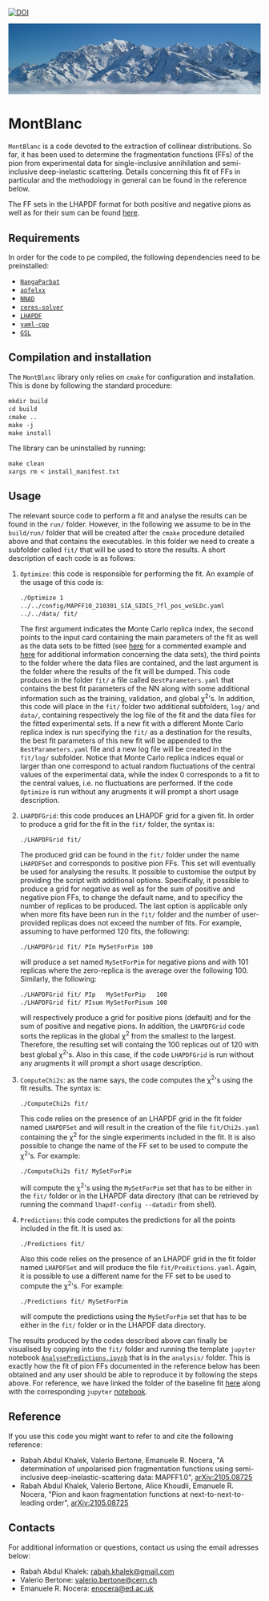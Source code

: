 [![DOI](https://zenodo.org/badge/DOI/10.5281/zenodo.6264693.svg)](https://doi.org/10.5281/zenodo.6264693)

![alt text](resources/MontBlanc.jpg "Mont Blanc")

# MontBlanc

`MontBlanc` is a code devoted to the extraction of collinear distributions. So far, it has been used to determine the fragmentation functions (FFs) of the pion from experimental data for single-inclusive annihilation and semi-inclusive deep-inelastic scattering. Details concerning this fit of FFs in particular and the methodology in general can be found in the reference below.

The FF sets in the LHAPDF format for both positive and negative pions as well as for their sum can be found [here](FFSets/).

## Requirements

In order for the code to pe compiled, the following dependencies need to be preinstalled:

- [`NangaParbat`](https://github.com/vbertone/NangaParbat)
- [`apfelxx`](https://github.com/vbertone/apfelxx)
- [`NNAD`](https://github.com/rabah-khalek/NNAD)
- [`ceres-solver`](http://ceres-solver.org)
- [`LHAPDF`](https://lhapdf.hepforge.org)
- [`yaml-cpp`](https://github.com/jbeder/yaml-cpp)
- [`GSL`](https://www.gnu.org/software/gsl/)

## Compilation and installation

The `MontBlanc` library only relies on `cmake` for configuration and installation. This is done by following the standard procedure:
```
mkdir build
cd build
cmake ..
make -j
make install
```
The library can be uninstalled by running:
```
make clean
xargs rm < install_manifest.txt
```

## Usage

The relevant source code to perform a fit and analyse the results can be found in the `run/` folder. However, in the following we assume to be in the `build/run/` folder that will be created after the `cmake` procedure detailed above and that contains the executables. In this folder we need to create a subfolder called `fit/` that will be used to store the results. A short description of each code is as follows:

1. `Optimize`: this code is responsible for performing the fit. An example of the usage of this code is:
    ```
    ./Optimize 1 ../../config/MAPFF10_210301_SIA_SIDIS_7fl_pos_woSLDc.yaml ../../data/ fit/
    ```
    The first argument indicates the Monte Carlo replica index, the second points to the input card containing the main parameters of the fit as well as the data sets to be fitted (see [here](config/MAPFF10_210301_SIA_SIDIS_7fl_pos_woSLDc.yaml) for a commented example and [here](data/README.md) for additional information concerning the data sets), the third points to the folder where the data files are contained, and the last argument is the folder where the results of the fit will be dumped. This code produces in the folder `fit/` a file called `BestParameters.yaml` that contains the best fit parameters of the NN along with some additional information such as the training, validation, and global χ<sup>2</sup>'s. In addition, this code will place in the `fit/` folder two additional subfolders, `log/` and `data/`, containing respectively the log file of the fit and the data files for the fitted experimental sets. If a new fit with a different Monte Carlo replica index is run specifying the `fit/` as a destination for the results, the best fit parameters of this new fit will be appended to the `BestParameters.yaml` file and a new log file will be created in the `fit/log/` subfolder. Notice that Monte Carlo replica indices equal or larger than one correspond to actual random fluctuations of the central values of the experimental data, while the index 0 corresponds to a fit to the central values, i.e. no fluctuations are performed. If the code `Optimize` is run without any arugments it will prompt a short usage description.

2. `LHAPDFGrid`: this code produces an LHAPDF grid for a given fit. In order to produce a grid for the fit in the `fit/` folder, the syntax is:
    ```
    ./LHAPDFGrid fit/
    ```
    The produced grid can be found in the `fit/` folder under the name `LHAPDFSet` and corresponds to positive pion FFs. This set will eventually be used for analysing the results. It possible to customise the output by providing the script with additional options. Specifically, it possible to produce a grid for negative as well as for the sum of positive and negative pion FFs, to change the default name, and to specificy the number of replicas to be produced. The last option is applicable only when more fits have been run in the `fit/` folder and the number of user-provided replicas does not exceed the number of fits. For example, assuming to have performed 120 fits, the following:
    ```
    ./LHAPDFGrid fit/ PIm MySetForPim 100
    ```
    will produce a set named `MySetForPim` for negative pions and with 101 replicas where the zero-replica is the average over the following 100. Similarly, the following:
    ```
    ./LHAPDFGrid fit/ PIp   MySetForPip   100
    ./LHAPDFGrid fit/ PIsum MySetForPisum 100
    ```
    will respectively produce a grid for positive pions (default) and for the sum of positive and negative pions. In addition, the `LHAPDFGrid` code sorts the replicas in the global χ<sup>2</sup> from the smallest to the largest. Therefore, the resulting set will containg the 100 replicas out of 120 with best global χ<sup>2</sup>'s. Also in this case, if the code `LHAPDFGrid` is run without any arugments it will prompt a short usage description.

3. `ComputeChi2s`: as the name says, the code computes the χ<sup>2</sup>'s using the fit results. The syntax is:
    ```
    ./ComputeChi2s fit/
    ```
    This code relies on the presence of an LHAPDF grid in the fit folder named `LHAPDFSet` and will result in the creation of the file `fit/Chi2s.yaml` containing the χ<sup>2</sup> for the single experiments included in the fit. It is also possible to change the name of the FF set to be used to compute the χ<sup>2</sup>'s. For example:
    ```
    ./ComputeChi2s fit/ MySetForPim
    ```
    will compute the χ<sup>2</sup>'s using the `MySetForPim` set that has to be either in the `fit/` folder or in the LHAPDF data directory (that can be retrieved by running the command `lhapdf-config --datadir` from shell).

4. `Predictions`: this code computes the predictions for all the points included in the fit. It is used as:
    ```
    ./Predictions fit/
    ```
    Also this code relies on the presence of an LHAPDF grid in the fit folder named `LHAPDFSet` and will produce the file `fit/Predictions.yaml`. Again, it is possible to use a different name for the FF set to be used to compute the χ<sup>2</sup>'s. For example:
    ```
    ./Predictions fit/ MySetForPim
    ```
    will compute the predictions using the `MySetForPim` set that has to be either in the `fit/` folder or in the LHAPDF data directory.

The results produced by the codes described above can finally be visualised by copying  into the `fit/` folder and running the template `jupyter` notebook [`AnalysePredictions.ipynb`](analysis/AnalysePredictions.ipynb) that is in the `analysis/` folder. This is exactly how the fit of pion FFs documented in the reference below has been obtained and any user should be able to reproduce it by following the steps above. For reference, we have linked the folder of the baseline fit [here](Results/MAPFF10NLOPIp) along with the corresponding `jupyter` [notebook](Results/MAPFF10NLOPIp/AnalysePredictions.ipynb).

## Reference

If you use this code you might want to refer to and cite the following reference:

- Rabah Abdul Khalek, Valerio Bertone, Emanuele R. Nocera, "A determination of unpolarised pion fragmentation functions using semi-inclusive deep-inelastic-scattering data: MAPFF1.0", [arXiv:2105.08725](https://arxiv.org/abs/2105.08725)
- Rabah Abdul Khalek, Valerio Bertone, Alice Khoudli, Emanuele R. Nocera, "Pion and kaon fragmentation functions at next-to-next-to-leading order", [arXiv:2105.08725](https://arxiv.org/abs/2204.10331)

## Contacts

For additional information or questions, contact us using the email adresses below:

- Rabah Abdul Khalek: rabah.khalek@gmail.com
- Valerio Bertone: valerio.bertone@cern.ch
- Emanuele R. Nocera: enocera@ed.ac.uk
